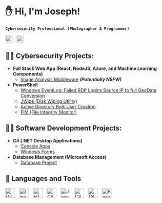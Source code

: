 # ✋ Hi, I'm Joseph!

**`Cybersecurity Professional (Photographer & Programmer)`**

<a href="https://www.instagram.com/jyosephf/"><img align="left" alt="JosephEstes" title="Instagram" width="22px" style="padding-right:10px;" src="https://cdn.jsdelivr.net/npm/simple-icons@v3/icons/instagram.svg"/></a> 
<a href="https://linkedin.com/in/joseph-estes"><img aling="left" alt="JosephEstes" title="LinkedIn" width="22px" style="padding-right:10px;" src="https://cdn.jsdelivr.net/npm/simple-icons@v3/icons/linkedin.svg"/></a>


## 👨‍💻 Cybersecurity Projects:

- **Full Stack Web App (React, NodeJS, Azure, and Machine Learning Components)**
  - [Image Analysis Middleware](https://github.com/josephestes/4chan-Image-Analysis-Middleware-C964) <b><i>(Potentially NSFW)</b></i>
- **PowerShell**
  - [Windows EventLog: Failed RDP Logins Source IP to full GeoData Conversion](https://github.com/josephestes/Sentinel-Lab)
  - [JWipe (Disk Wiping Utility)](https://github.com/josephestes/Jwipe.PowerShell)
  - [Active Directory Bulk User Creation](https://github.com/josephestes/AD_PS)
  - [FIM (File Integrity Monitor)](https://github.com/josephestes/PowerShell-Integrity-FIM)

## 👨‍💻 Software Development Projects:

- **C# (.NET Desktop Applications)**
  - [Console Apps](https://github.com/josephestes/Console-Apps)
  - [Windows Forms](https://github.com/josephestes/Windows-Forms)
- **Database Management (Microsoft Access)**
  - [Database Project](https://github.com/josephestes/Database-Project)


## 🧰 Languages and Tools

<img align="left" alt="Git" width="30px" style="padding-right:10px;" src="https://cdn.jsdelivr.net/gh/devicons/devicon/icons/git/git-original.svg" />
<img align="left" alt="Linux" width="30px" style="padding-right:10px;" src="https://cdn.jsdelivr.net/gh/devicons/devicon/icons/linux/linux-original.svg" />
<img align="left" alt="HTML" width="30px" style="padding-right:10px;" src="https://cdn.jsdelivr.net/gh/devicons/devicon/icons/html5/html5-plain.svg" />
<img align="left" alt="CSS" width="30px" style="padding-right:10px;" src="https://cdn.jsdelivr.net/gh/devicons/devicon/icons/css3/css3-plain.svg" />
<img align="left" alt="JavaScript" width="30px" style="padding-right:10px;" src="https://cdn.jsdelivr.net/gh/devicons/devicon/icons/javascript/javascript-plain.svg" />
<img align="left" alt="C#" width="30px" style="padding-right:10px;" src="https://cdn.jsdelivr.net/gh/devicons/devicon/icons/csharp/csharp-line.svg" />
<img align="left" alt="GitHub" width="30px" style="padding-right:10px;" src="https://cdn.jsdelivr.net/gh/devicons/devicon/icons/github/github-original.svg" />
<img align="left" alt="Bash" width="30px" style="padding-right:10px;" src="https://cdn.jsdelivr.net/gh/devicons/devicon/icons/bash/bash-original.svg" />
<br />

<!--


<h1>Hi, I'm Joseph! <br/><a href="https://github.com/josephestes">Programmer</a>, <a href="https://www.linkedin.com/in/joseph-estes/">Cybersecurity Professional</a>, <a href="https://">Photographer</a></h1>


**josephestes/josephestes** is a ✨ _special_ ✨ repository because its `README.md` (this file) appears on your GitHub profile.

Here are some ideas to get you started:

- 🔭 I’m currently working on ...
- 🌱 I’m currently learning ...
- 👯 I’m looking to collaborate on ...
- 🤔 I’m looking for help with ...
- 💬 Ask me about ...
- 📫 How to reach me: ...
- 😄 Pronouns: ...
- ⚡ Fun fact: ...
-->
